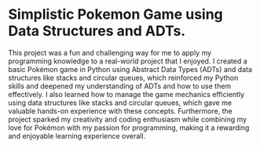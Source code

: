 # Simplistic Pokemon Game using Data Structures and ADTs.

This project was a fun and challenging way for me to apply my programming knowledge to a real-world project that I enjoyed. I created a basic Pokémon game in Python using Abstract Data Types (ADTs) and data structures like stacks and circular queues, which reinforced my Python skills and deepened my understanding of ADTs and how to use them effectively. I also learned how to manage the game mechanics efficiently using data structures like stacks and circular queues, which gave me valuable hands-on experience with these concepts. Furthermore, the project sparked my creativity and coding enthusiasm while combining my love for Pokémon with my passion for programming, making it a rewarding and enjoyable learning experience overall.
